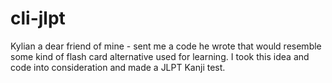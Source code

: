 # cli-jlpt
Kylian a dear friend of mine - sent me a code he wrote that would resemble some kind of flash card alternative used for learning. I took this idea and code into consideration and made a JLPT Kanji test.
